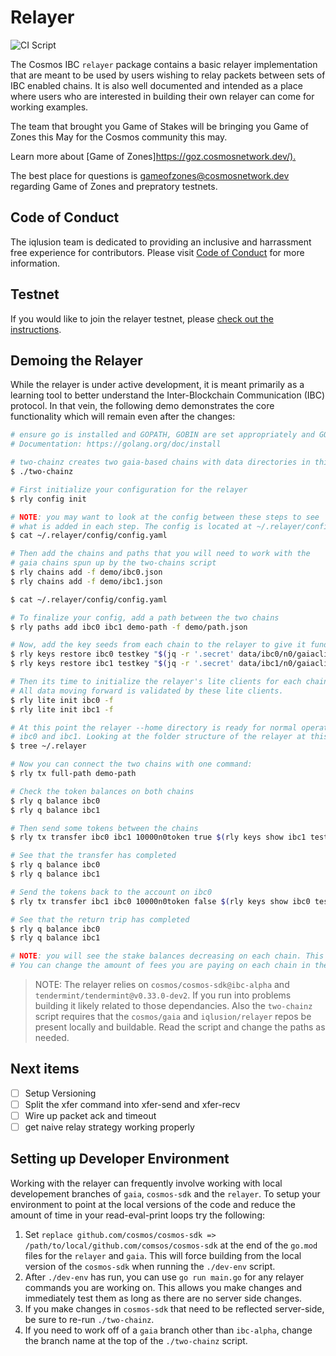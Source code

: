 # Relayer

![CI Script](https://github.com/iqlusioninc/relayer/workflows/Build%20then%20run%20CI%20Chains/badge.svg)

The Cosmos IBC `relayer` package contains a basic relayer implementation that are
meant to be used by users wishing to relay packets between sets of IBC enabled chains.
It is also well documented and intended as a place where users who are
interested in building their own relayer can come for working examples.

The team that brought you Game of Stakes will be bringing you Game of Zones this May for the Cosmos community this may.

Learn more about [Game of Zones]<https://goz.cosmosnetwork.dev/).>

The best place for questions is gameofzones@cosmosnetwork.dev regarding Game of Zones and prepratory testnets.

## Code of Conduct

The iqlusion team is dedicated to providing an inclusive and harrassment free experience for contributors. Please visit [Code of Conduct](CODE_OF_CONDUCT.md) for more information.

## Testnet

If you would like to join the relayer testnet, please [check out the instructions](./testnets/README.md).

## Demoing the Relayer

While the relayer is under active development, it is meant primarily as a learning tool to better understand the Inter-Blockchain Communication (IBC) protocol. In that vein, the following demo demonstrates the core functionality which will remain even after the changes:

```bash
# ensure go is installed and GOPATH, GOBIN are set appropriately and GOBIN is in your PATH
# Documentation: https://golang.org/doc/install

# two-chainz creates two gaia-based chains with data directories in this
$ ./two-chainz

# First initialize your configuration for the relayer
$ rly config init

# NOTE: you may want to look at the config between these steps to see
# what is added in each step. The config is located at ~/.relayer/config/config.yaml
$ cat ~/.relayer/config/config.yaml

# Then add the chains and paths that you will need to work with the
# gaia chains spun up by the two-chains script
$ rly chains add -f demo/ibc0.json
$ rly chains add -f demo/ibc1.json

$ cat ~/.relayer/config/config.yaml

# To finalize your config, add a path between the two chains
$ rly paths add ibc0 ibc1 demo-path -f demo/path.json

# Now, add the key seeds from each chain to the relayer to give it funds to work with
$ rly keys restore ibc0 testkey "$(jq -r '.secret' data/ibc0/n0/gaiacli/key_seed.json)"
$ rly keys restore ibc1 testkey "$(jq -r '.secret' data/ibc1/n0/gaiacli/key_seed.json)"

# Then its time to initialize the relayer's lite clients for each chain
# All data moving forward is validated by these lite clients.
$ rly lite init ibc0 -f
$ rly lite init ibc1 -f

# At this point the relayer --home directory is ready for normal operations between
# ibc0 and ibc1. Looking at the folder structure of the relayer at this point is helpful
$ tree ~/.relayer

# Now you can connect the two chains with one command:
$ rly tx full-path demo-path

# Check the token balances on both chains
$ rly q balance ibc0
$ rly q balance ibc1

# Then send some tokens between the chains
$ rly tx transfer ibc0 ibc1 10000n0token true $(rly keys show ibc1 testkey)

# See that the transfer has completed
$ rly q balance ibc0
$ rly q balance ibc1

# Send the tokens back to the account on ibc0
$ rly tx transfer ibc1 ibc0 10000n0token false $(rly keys show ibc0 testkey)

# See that the return trip has completed
$ rly q balance ibc0
$ rly q balance ibc1

# NOTE: you will see the stake balances decreasing on each chain. This is to pay for fees
# You can change the amount of fees you are paying on each chain in the configuration.
```

> NOTE: The relayer relies on `cosmos/cosmos-sdk@ibc-alpha` and `tendermint/tendermint@v0.33.0-dev2`. If you run into problems building it likely related to those dependancies. Also the `two-chainz` script requires that the `cosmos/gaia` and `iqlusion/relayer` repos be present locally and buildable. Read the script and change the paths as needed.

## Next items

- [ ] Setup Versioning
- [ ] Split the xfer command into xfer-send and xfer-recv
- [ ] Wire up packet ack and timeout
- [ ] get naive relay strategy working properly

## Setting up Developer Environment

Working with the relayer can frequently involve working with local developement branches of `gaia`, `cosmos-sdk` and the `relayer`. To setup your environment to point at the local versions of the code and reduce the amount of time in your read-eval-print loops try the following:

1. Set `replace github.com/cosmos/cosmos-sdk => /path/to/local/github.com/comsos/cosmos-sdk` at the end of the `go.mod` files for the `relayer` and `gaia`. This will force building from the local version of the `cosmos-sdk` when running the `./dev-env` script.
2. After `./dev-env` has run, you can use `go run main.go` for any relayer commands you are working on. This allows you make changes and immediately test them as long as there are no server side changes.
3. If you make changes in `cosmos-sdk` that need to be reflected server-side, be sure to re-run `./two-chainz`.
4. If you need to work off of a `gaia` branch other than `ibc-alpha`, change the branch name at the top of the `./two-chainz` script.
